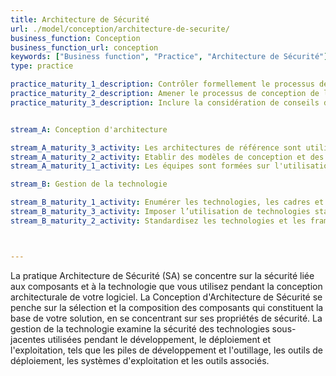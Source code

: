 ```yaml
---
title: Architecture de Sécurité
url: ./model/conception/architecture-de-securite/
business_function: Conception
business_function_url: conception
keywords: ["Business function", "Practice", "Architecture de Sécurité"]
type: practice

practice_maturity_1_description: Contrôler formellement le processus de conception de logiciels et valider l'utilisation de composants sécurisés.
practice_maturity_2_description: Amener le processus de conception de logiciels vers des services sécurisés reconnus et la conception sécurisée par défaut.
practice_maturity_3_description: Inclure la considération de conseils de sécurité proactifs dans le processus de conception logicielle.


stream_A: Conception d'architecture

stream_A_maturity_3_activity: Les architectures de référence sont utilisées et évaluées continuellement en vue de leur adoption et par rapport à leur pertinence.
stream_A_maturity_2_activity: Etablir des modèles de conception et des solutions de sécurité communs.
stream_A_maturity_1_activity: Les équipes sont formées sur l'utilisation des principes de base de la sécurité durant la phase de conception

stream_B: Gestion de la technologie

stream_B_maturity_1_activity: Enumérer les technologies, les cadres et les outils d'intégration de la solution globale pour identifier les risques.
stream_B_maturity_3_activity: Imposer l’utilisation de technologies standards sur tous les développements logiciels.
stream_B_maturity_2_activity: Standardisez les technologies et les frameworks à utiliser pour les différentes applications



---
```


La pratique Architecture de Sécurité (SA) se concentre sur la sécurité liée aux composants et à la technologie que vous utilisez pendant la conception architecturale de votre logiciel. La Conception d'Architecture de Sécurité se penche sur la sélection et la composition des composants qui constituent la base de votre solution, en se concentrant sur ses propriétés de sécurité. La gestion de la technologie examine la sécurité des technologies sous-jacentes utilisées pendant le développement, le déploiement et l'exploitation, tels que les piles de développement et l'outillage, les outils de déploiement, les systèmes d'exploitation et les outils associés.


